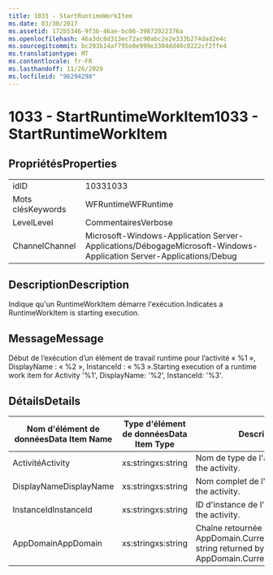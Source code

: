 ```yaml
---
title: 1033 - StartRuntimeWorkItem
ms.date: 03/30/2017
ms.assetid: 172b5346-9f3b-46ae-bc06-39872022376a
ms.openlocfilehash: 46a3dc8d313ec72ac90abc2e2e333b274dad2e4c
ms.sourcegitcommit: bc293b14af795e0e999e3304dd40c0222cf2ffe4
ms.translationtype: MT
ms.contentlocale: fr-FR
ms.lasthandoff: 11/26/2020
ms.locfileid: "96294298"
---
```

# <a name="1033---startruntimeworkitem"></a><span data-ttu-id="c07a0-102">1033 - StartRuntimeWorkItem</span><span class="sxs-lookup"><span data-stu-id="c07a0-102">1033 - StartRuntimeWorkItem</span></span>

## <a name="properties"></a><span data-ttu-id="c07a0-103">Propriétés</span><span class="sxs-lookup"><span data-stu-id="c07a0-103">Properties</span></span>  
  
|||  
|-|-|  
|<span data-ttu-id="c07a0-104">id</span><span class="sxs-lookup"><span data-stu-id="c07a0-104">ID</span></span>|<span data-ttu-id="c07a0-105">1033</span><span class="sxs-lookup"><span data-stu-id="c07a0-105">1033</span></span>|  
|<span data-ttu-id="c07a0-106">Mots clés</span><span class="sxs-lookup"><span data-stu-id="c07a0-106">Keywords</span></span>|<span data-ttu-id="c07a0-107">WFRuntime</span><span class="sxs-lookup"><span data-stu-id="c07a0-107">WFRuntime</span></span>|  
|<span data-ttu-id="c07a0-108">Level</span><span class="sxs-lookup"><span data-stu-id="c07a0-108">Level</span></span>|<span data-ttu-id="c07a0-109">Commentaires</span><span class="sxs-lookup"><span data-stu-id="c07a0-109">Verbose</span></span>|  
|<span data-ttu-id="c07a0-110">Channel</span><span class="sxs-lookup"><span data-stu-id="c07a0-110">Channel</span></span>|<span data-ttu-id="c07a0-111">Microsoft-Windows-Application Server-Applications/Débogage</span><span class="sxs-lookup"><span data-stu-id="c07a0-111">Microsoft-Windows-Application Server-Applications/Debug</span></span>|  
  
## <a name="description"></a><span data-ttu-id="c07a0-112">Description</span><span class="sxs-lookup"><span data-stu-id="c07a0-112">Description</span></span>  

 <span data-ttu-id="c07a0-113">Indique qu'un RuntimeWorkItem démarre l'exécution.</span><span class="sxs-lookup"><span data-stu-id="c07a0-113">Indicates a RuntimeWorkItem is starting execution.</span></span>  
  
## <a name="message"></a><span data-ttu-id="c07a0-114">Message</span><span class="sxs-lookup"><span data-stu-id="c07a0-114">Message</span></span>  

 <span data-ttu-id="c07a0-115">Début de l’exécution d’un élément de travail runtime pour l’activité « %1 », DisplayName : « %2 », InstanceId : « %3 ».</span><span class="sxs-lookup"><span data-stu-id="c07a0-115">Starting execution of a runtime work item for Activity '%1', DisplayName: '%2', InstanceId: '%3'.</span></span>  
  
## <a name="details"></a><span data-ttu-id="c07a0-116">Détails</span><span class="sxs-lookup"><span data-stu-id="c07a0-116">Details</span></span>  
  
|<span data-ttu-id="c07a0-117">Nom d'élément de données</span><span class="sxs-lookup"><span data-stu-id="c07a0-117">Data Item Name</span></span>|<span data-ttu-id="c07a0-118">Type d'élément de données</span><span class="sxs-lookup"><span data-stu-id="c07a0-118">Data Item Type</span></span>|<span data-ttu-id="c07a0-119">Description</span><span class="sxs-lookup"><span data-stu-id="c07a0-119">Description</span></span>|  
|--------------------|--------------------|-----------------|  
|<span data-ttu-id="c07a0-120">Activité</span><span class="sxs-lookup"><span data-stu-id="c07a0-120">Activity</span></span>|<span data-ttu-id="c07a0-121">xs:string</span><span class="sxs-lookup"><span data-stu-id="c07a0-121">xs:string</span></span>|<span data-ttu-id="c07a0-122">Nom de type de l'activité.</span><span class="sxs-lookup"><span data-stu-id="c07a0-122">The type name of the activity.</span></span>|  
|<span data-ttu-id="c07a0-123">DisplayName</span><span class="sxs-lookup"><span data-stu-id="c07a0-123">DisplayName</span></span>|<span data-ttu-id="c07a0-124">xs:string</span><span class="sxs-lookup"><span data-stu-id="c07a0-124">xs:string</span></span>|<span data-ttu-id="c07a0-125">Nom complet de l'activité.</span><span class="sxs-lookup"><span data-stu-id="c07a0-125">The display name of the activity.</span></span>|  
|<span data-ttu-id="c07a0-126">InstanceId</span><span class="sxs-lookup"><span data-stu-id="c07a0-126">InstanceId</span></span>|<span data-ttu-id="c07a0-127">xs:string</span><span class="sxs-lookup"><span data-stu-id="c07a0-127">xs:string</span></span>|<span data-ttu-id="c07a0-128">ID d'instance de l'activité.</span><span class="sxs-lookup"><span data-stu-id="c07a0-128">The instance id of the activity.</span></span>|  
|<span data-ttu-id="c07a0-129">AppDomain</span><span class="sxs-lookup"><span data-stu-id="c07a0-129">AppDomain</span></span>|<span data-ttu-id="c07a0-130">xs:string</span><span class="sxs-lookup"><span data-stu-id="c07a0-130">xs:string</span></span>|<span data-ttu-id="c07a0-131">Chaîne retournée par AppDomain.CurrentDomain.FriendlyName.</span><span class="sxs-lookup"><span data-stu-id="c07a0-131">The string returned by AppDomain.CurrentDomain.FriendlyName.</span></span>|
